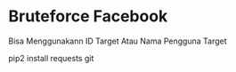 # Bruteforce Facebook
Bisa Menggunakann ID Target Atau Nama Pengguna Target

pip2 install requests
git 









